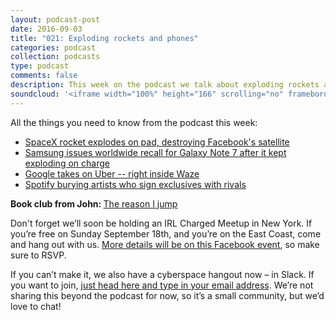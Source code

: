 ```yaml
---
layout: podcast-post
date: 2016-09-03
title: "021: Exploding rockets and phones"
categories: podcast
collection: podcasts
type: podcast
comments: false
description: This week on the podcast we talk about exploding rockets and Galaxy Note's, how badass Hololens is, Google steamrolling Uber and a whole lot more.
soundcloud: '<iframe width="100%" height="166" scrolling="no" frameborder="no" src="https://w.soundcloud.com/player/?url=https%3A//api.soundcloud.com/tracks/284558427&amp;color=ff5500&amp;auto_play=false&amp;hide_related=false&amp;show_comments=true&amp;show_user=true&amp;show_reposts=false"></iframe>'
---
```

All the things you need to know from the podcast this week:

<ul>
  <li><a href="http://www.wsj.com/articles/spacex-rocket-test-hit-by-explosion-1472738051">SpaceX rocket explodes on pad, destroying Facebook's satellite</a></li>
  <li><a href="http://www.wsj.com/articles/samsung-to-recall-galaxy-note-7-smartphone-1472805076">Samsung issues worldwide recall for Galaxy Note 7 after it kept exploding on charge</a></li>
  <li><a href="http://time.com/4475110/google-waze-carpool-background-checks/">Google takes on Uber -- right inside Waze</a></li>
  <li><a href="http://www.theverge.com/2016/8/26/12662124/spotify-apple-music-exclusives-punishment-search-drake">Spotify burying artists who sign exclusives with rivals</a></li>
</ul>

<strong>Book club from John: </strong><a href="https://www.amazon.com/dp/B00BVJG3CS/ref=dp-kindle-redirect?_encoding=UTF8&amp;btkr=1">The reason I jump</a>

Don't forget we’ll soon be holding an IRL Charged Meetup in New York. If you’re free on Sunday September 18th, and you’re on the East Coast, come and hang out with us. <a href="https://www.facebook.com/events/912984068848160/?acontext=%7B%22ref%22%3A2%2C%22ref_dashboard_filter%22%3A%22upcoming%22%2C%22action_history%22%3A%22%5B%7B%5C%22surface%5C%22%3A%5C%22dashboard%5C%22%2C%5C%22mechanism%5C%22%3A%5C%22main_list%5C%22%2C%5C%22extra_data%5C%22%3A%5B%5D%7D%5D%22%7D">More details will be on this Facebook event</a>, so make sure to RSVP.

If you can’t make it, we also have a cyberspace hangout now – in Slack. If you want to join, <a href="https://charged-podcast.herokuapp.com/">just head here and type in your email address</a>. We’re not sharing this beyond the podcast for now, so it’s a small community, but we’d love to chat!


